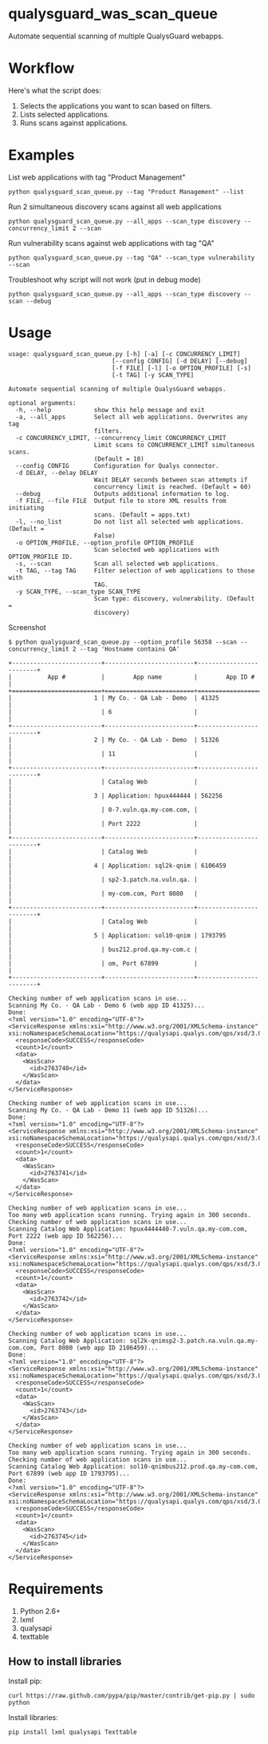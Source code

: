qualysguard_was_scan_queue
==========================

Automate sequential scanning of multiple QualysGuard webapps.

Workflow
========

Here's what the script does:

1. Selects the applications you want to scan based on filters.
2. Lists selected applications.
3. Runs scans against applications.

Examples
========
List web applications with tag "Product Management"

    python qualysguard_scan_queue.py --tag "Product Management" --list

Run 2 simultaneous discovery scans against all web applications

    python qualysguard_scan_queue.py --all_apps --scan_type discovery --concurrency_limit 2 --scan

Run vulnerability scans against web applications with tag "QA"

    python qualysguard_scan_queue.py --tag "QA" --scan_type vulnerability --scan

Troubleshoot why script will not work (put in debug mode)

    python qualysguard_scan_queue.py --all_apps --scan_type discovery --scan --debug

Usage
=====

    usage: qualysguard_scan_queue.py [-h] [-a] [-c CONCURRENCY_LIMIT]
                                 [--config CONFIG] [-d DELAY] [--debug]
                                 [-f FILE] [-l] [-o OPTION_PROFILE] [-s]
                                 [-t TAG] [-y SCAN_TYPE]

    Automate sequential scanning of multiple QualysGuard webapps.
    
    optional arguments:
      -h, --help            show this help message and exit
      -a, --all_apps        Select all web applications. Overwrites any tag
                            filters.
      -c CONCURRENCY_LIMIT, --concurrency_limit CONCURRENCY_LIMIT
                            Limit scans to CONCURRENCY_LIMIT simultaneous scans.
                            (Default = 10)
      --config CONFIG       Configuration for Qualys connector.
      -d DELAY, --delay DELAY
                            Wait DELAY seconds between scan attempts if
                            concurrency limit is reached. (Default = 60)
      --debug               Outputs additional information to log.
      -f FILE, --file FILE  Output file to store XML results from initiating
                            scans. (Default = apps.txt)
      -l, --no_list         Do not list all selected web applications. (Default =
                            False)
      -o OPTION_PROFILE, --option_profile OPTION_PROFILE
                            Scan selected web applications with OPTION_PROFILE ID.
      -s, --scan            Scan all selected web applications.
      -t TAG, --tag TAG     Filter selection of web applications to those with
                            TAG.
      -y SCAN_TYPE, --scan_type SCAN_TYPE
                            Scan type: discovery, vulnerability. (Default =
                            discovery)



Screenshot

    $ python qualysguard_scan_queue.py --option_profile 56358 --scan --concurrency_limit 2 --tag 'Hostname contains QA'
    
    +-------------------------+-------------------------+-------------------------+
    |          App #          |        App name         |        App ID #         |
    +=========================+=========================+=========================+
    |                       1 | My Co. - QA Lab - Demo  | 41325                   |
    |                         | 6                       |                         |
    +-------------------------+-------------------------+-------------------------+
    |                       2 | My Co. - QA Lab - Demo  | 51326                   |
    |                         | 11                      |                         |
    +-------------------------+-------------------------+-------------------------+
    |                         | Catalog Web             |                         |
    |                       3 | Application: hpux444444 | 562256                  |
    |                         | 0-7.vuln.qa.my-com.com, |                         |
    |                         | Port 2222               |                         |
    +-------------------------+-------------------------+-------------------------+
    |                         | Catalog Web             |                         |
    |                       4 | Application: sql2k-qnim | 6106459                 |
    |                         | sp2-3.patch.na.vuln.qa. |                         |
    |                         | my-com.com, Port 8080   |                         |
    +-------------------------+-------------------------+-------------------------+
    |                         | Catalog Web             |                         |
    |                       5 | Application: sol10-qnim | 1793795                 |
    |                         | bus212.prod.qa.my-com.c |                         |
    |                         | om, Port 67899          |                         |
    +-------------------------+-------------------------+-------------------------+
    
    Checking number of web application scans in use...
    Scanning My Co. - QA Lab - Demo 6 (web app ID 41325)...
    Done:
    <?xml version="1.0" encoding="UTF-8"?>
    <ServiceResponse xmlns:xsi="http://www.w3.org/2001/XMLSchema-instance" xsi:noNamespaceSchemaLocation="https://qualysapi.qualys.com/qps/xsd/3.0/was/wasscan.xsd">
      <responseCode>SUCCESS</responseCode>
      <count>1</count>
      <data>
        <WasScan>
          <id>2763740</id>
        </WasScan>
      </data>
    </ServiceResponse>
    
    Checking number of web application scans in use...
    Scanning My Co. - QA Lab - Demo 11 (web app ID 51326)...
    Done:
    <?xml version="1.0" encoding="UTF-8"?>
    <ServiceResponse xmlns:xsi="http://www.w3.org/2001/XMLSchema-instance" xsi:noNamespaceSchemaLocation="https://qualysapi.qualys.com/qps/xsd/3.0/was/wasscan.xsd">
      <responseCode>SUCCESS</responseCode>
      <count>1</count>
      <data>
        <WasScan>
          <id>2763741</id>
        </WasScan>
      </data>
    </ServiceResponse>
    
    Checking number of web application scans in use...
    Too many web application scans running. Trying again in 300 seconds.
    Checking number of web application scans in use...
    Scanning Catalog Web Application: hpux4444440-7.vuln.qa.my-com.com, Port 2222 (web app ID 562256)...
    Done:
    <?xml version="1.0" encoding="UTF-8"?>
    <ServiceResponse xmlns:xsi="http://www.w3.org/2001/XMLSchema-instance" xsi:noNamespaceSchemaLocation="https://qualysapi.qualys.com/qps/xsd/3.0/was/wasscan.xsd">
      <responseCode>SUCCESS</responseCode>
      <count>1</count>
      <data>
        <WasScan>
          <id>2763742</id>
        </WasScan>
      </data>
    </ServiceResponse>
    
    Checking number of web application scans in use...
    Scanning Catalog Web Application: sql2k-qnimsp2-3.patch.na.vuln.qa.my-com.com, Port 8080 (web app ID 2106459)...
    Done:
    <?xml version="1.0" encoding="UTF-8"?>
    <ServiceResponse xmlns:xsi="http://www.w3.org/2001/XMLSchema-instance" xsi:noNamespaceSchemaLocation="https://qualysapi.qualys.com/qps/xsd/3.0/was/wasscan.xsd">
      <responseCode>SUCCESS</responseCode>
      <count>1</count>
      <data>
        <WasScan>
          <id>2763743</id>
        </WasScan>
      </data>
    </ServiceResponse>
    
    Checking number of web application scans in use...
    Too many web application scans running. Trying again in 300 seconds.
    Checking number of web application scans in use...
    Scanning Catalog Web Application: sol10-qnimbus212.prod.qa.my-com.com, Port 67899 (web app ID 1793795)...
    Done:
    <?xml version="1.0" encoding="UTF-8"?>
    <ServiceResponse xmlns:xsi="http://www.w3.org/2001/XMLSchema-instance" xsi:noNamespaceSchemaLocation="https://qualysapi.qualys.com/qps/xsd/3.0/was/wasscan.xsd">
      <responseCode>SUCCESS</responseCode>
      <count>1</count>
      <data>
        <WasScan>
          <id>2763745</id>
        </WasScan>
      </data>
    </ServiceResponse>


Requirements
============

1. Python 2.6+
2. lxml
3. qualysapi
4. texttable

How to install libraries
------------------------

Install pip:

    curl https://raw.github.com/pypa/pip/master/contrib/get-pip.py | sudo python

Install libraries:

    pip install lxml qualysapi Texttable
